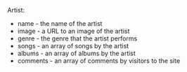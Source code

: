 Artist:
  * name - the name of the artist
  * image - a URL to an image of the artist
  * genre - the genre that the artist performs
  * songs - an array of songs by the artist
  * albums - an array of albums by the artist
  * comments - an array of comments by visitors to the site
